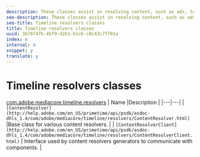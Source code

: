 ```yaml
---
description: These classes assist in resolving content, such as ads, to place on the timeline.
seo-description: These classes assist in resolving content, such as ads, to place on the timeline.
seo-title: Timeline resolvers classes
title: Timeline resolvers classes
uuid: 3b76f47b-45f9-42b1-b1c6-c8c43c7f781a
index: n
internal: n
snippet: y
translate: y
---
```


# Timeline resolvers classes


[com.adobe.mediacore.timeline.resolvers](http://help.adobe.com/en_US/primetime/api/psdk/asdoc-dhls_1.4/com/adobe/mediacore/timeline/resolvers/package-detail.html)
| Name |Description |
|---|---|
| `[ContentResolver](http://help.adobe.com/en_US/primetime/api/psdk/asdoc-dhls_1.4/com/adobe/mediacore/timeline/resolvers/ContentResolver.html)`  |Base class for various content resolvers. |
| `[ContentResolverClient](http://help.adobe.com/en_US/primetime/api/psdk/asdoc-dhls_1.4/com/adobe/mediacore/timeline/resolvers/ContentResolverClient.html)`  | Interface used by content resolvers generators to communicate with  <!-- PH element: phrases/primetime-sdk-name --> components. |

